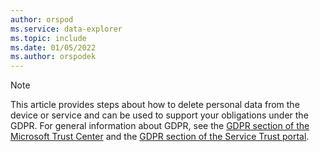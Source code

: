 ```yaml
---
author: orspod
ms.service: data-explorer
ms.topic: include
ms.date: 01/05/2022
ms.author: orspodek
---
```


> [!NOTE]
> This article provides steps about how to delete personal data from the device or service and can be used to support your obligations under the GDPR. For general information about GDPR, see the [GDPR section of the Microsoft Trust Center](https://www.microsoft.com/trust-center/privacy/gdpr-overview) and the [GDPR section of the Service Trust portal](https://servicetrust.microsoft.com/ViewPage/GDPRGetStarted).
